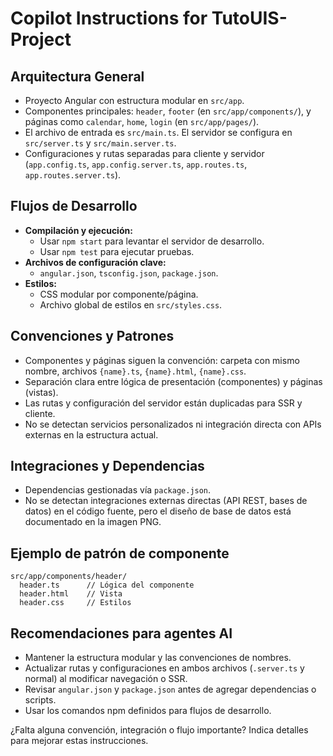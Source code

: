# Copilot Instructions for TutoUIS-Project

## Arquitectura General
- Proyecto Angular con estructura modular en `src/app`.
- Componentes principales: `header`, `footer` (en `src/app/components/`), y páginas como `calendar`, `home`, `login` (en `src/app/pages/`).
- El archivo de entrada es `src/main.ts`. El servidor se configura en `src/server.ts` y `src/main.server.ts`.
- Configuraciones y rutas separadas para cliente y servidor (`app.config.ts`, `app.config.server.ts`, `app.routes.ts`, `app.routes.server.ts`).

## Flujos de Desarrollo
- **Compilación y ejecución:**
  - Usar `npm start` para levantar el servidor de desarrollo.
  - Usar `npm test` para ejecutar pruebas.
- **Archivos de configuración clave:**
  - `angular.json`, `tsconfig.json`, `package.json`.
- **Estilos:**
  - CSS modular por componente/página.
  - Archivo global de estilos en `src/styles.css`.

## Convenciones y Patrones
- Componentes y páginas siguen la convención: carpeta con mismo nombre, archivos `{name}.ts`, `{name}.html`, `{name}.css`.
- Separación clara entre lógica de presentación (componentes) y páginas (vistas).
- Las rutas y configuración del servidor están duplicadas para SSR y cliente.
- No se detectan servicios personalizados ni integración directa con APIs externas en la estructura actual.

## Integraciones y Dependencias
- Dependencias gestionadas vía `package.json`.
- No se detectan integraciones externas directas (API REST, bases de datos) en el código fuente, pero el diseño de base de datos está documentado en la imagen PNG.

## Ejemplo de patrón de componente
```
src/app/components/header/
  header.ts      // Lógica del componente
  header.html    // Vista
  header.css     // Estilos
```

## Recomendaciones para agentes AI
- Mantener la estructura modular y las convenciones de nombres.
- Actualizar rutas y configuraciones en ambos archivos (`.server.ts` y normal) al modificar navegación o SSR.
- Revisar `angular.json` y `package.json` antes de agregar dependencias o scripts.
- Usar los comandos npm definidos para flujos de desarrollo.

¿Falta alguna convención, integración o flujo importante? Indica detalles para mejorar estas instrucciones.